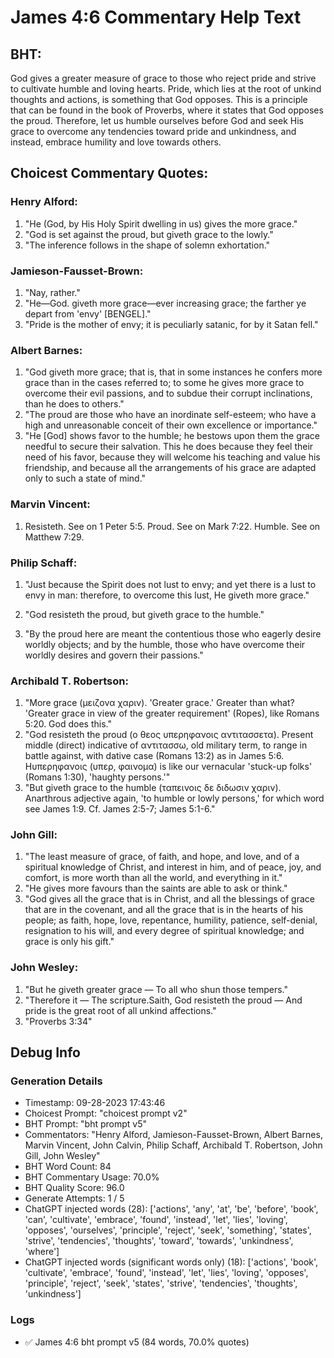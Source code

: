 # James 4:6 Commentary Help Text

## BHT:
God gives a greater measure of grace to those who reject pride and strive to cultivate humble and loving hearts. Pride, which lies at the root of unkind thoughts and actions, is something that God opposes. This is a principle that can be found in the book of Proverbs, where it states that God opposes the proud. Therefore, let us humble ourselves before God and seek His grace to overcome any tendencies toward pride and unkindness, and instead, embrace humility and love towards others.

## Choicest Commentary Quotes:
### Henry Alford:
1. "He (God, by His Holy Spirit dwelling in us) gives the more grace."
2. "God is set against the proud, but giveth grace to the lowly."
3. "The inference follows in the shape of solemn exhortation."

### Jamieson-Fausset-Brown:
1. "Nay, rather."
2. "He—God. 
   giveth more grace—ever increasing grace; the farther ye depart from 'envy' [BENGEL]."
3. "Pride is the mother of envy; it is peculiarly satanic, for by it Satan fell."

### Albert Barnes:
1. "God giveth more grace; that is, that in some instances he confers more grace than in the cases referred to; to some he gives more grace to overcome their evil passions, and to subdue their corrupt inclinations, than he does to others."
2. "The proud are those who have an inordinate self-esteem; who have a high and unreasonable conceit of their own excellence or importance."
3. "He [God] shows favor to the humble; he bestows upon them the grace needful to secure their salvation. This he does because they feel their need of his favor, because they will welcome his teaching and value his friendship, and because all the arrangements of his grace are adapted only to such a state of mind."

### Marvin Vincent:
1. Resisteth. See on 1 Peter 5:5. Proud. See on Mark 7:22. Humble. See on Matthew 7:29.

### Philip Schaff:
1. "Just because the Spirit does not lust to envy; and yet there is a lust to envy in man: therefore, to overcome this lust, He giveth more grace."
 
2. "God resisteth the proud, but giveth grace to the humble."
3. "By the proud here are meant the contentious those who eagerly desire worldly objects; and by the humble, those who have overcome their worldly desires and govern their passions."

### Archibald T. Robertson:
1. "More grace (μειζονα χαριν). 'Greater grace.' Greater than what? 'Greater grace in view of the greater requirement' (Ropes), like Romans 5:20. God does this."
2. "God resisteth the proud (ο θεος υπερηφανοις αντιτασσετα). Present middle (direct) indicative of αντιτασσω, old military term, to range in battle against, with dative case (Romans 13:2) as in James 5:6. Hυπερηφανοις (υπερ, φαινομα) is like our vernacular 'stuck-up folks' (Romans 1:30), 'haughty persons.'"
3. "But giveth grace to the humble (ταπεινοις δε διδωσιν χαριν). Anarthrous adjective again, 'to humble or lowly persons,' for which word see James 1:9. Cf. James 2:5-7; James 5:1-6."

### John Gill:
1. "The least measure of grace, of faith, and hope, and love, and of a spiritual knowledge of Christ, and interest in him, and of peace, joy, and comfort, is more worth than all the world, and everything in it."
2. "He gives more favours than the saints are able to ask or think."
3. "God gives all the grace that is in Christ, and all the blessings of grace that are in the covenant, and all the grace that is in the hearts of his people; as faith, hope, love, repentance, humility, patience, self-denial, resignation to his will, and every degree of spiritual knowledge; and grace is only his gift."

### John Wesley:
1. "But he giveth greater grace — To all who shun those tempers."
2. "Therefore it — The scripture.Saith, God resisteth the proud — And pride is the great root of all unkind affections."
3. "Proverbs 3:34"


## Debug Info
### Generation Details
- Timestamp: 09-28-2023 17:43:46
- Choicest Prompt: "choicest prompt v2"
- BHT Prompt: "bht prompt v5"
- Commentators: "Henry Alford, Jamieson-Fausset-Brown, Albert Barnes, Marvin Vincent, John Calvin, Philip Schaff, Archibald T. Robertson, John Gill, John Wesley"
- BHT Word Count: 84
- BHT Commentary Usage: 70.0%
- BHT Quality Score: 96.0
- Generate Attempts: 1 / 5
- ChatGPT injected words (28):
	['actions', 'any', 'at', 'be', 'before', 'book', 'can', 'cultivate', 'embrace', 'found', 'instead', 'let', 'lies', 'loving', 'opposes', 'ourselves', 'principle', 'reject', 'seek', 'something', 'states', 'strive', 'tendencies', 'thoughts', 'toward', 'towards', 'unkindness', 'where']
- ChatGPT injected words (significant words only) (18):
	['actions', 'book', 'cultivate', 'embrace', 'found', 'instead', 'let', 'lies', 'loving', 'opposes', 'principle', 'reject', 'seek', 'states', 'strive', 'tendencies', 'thoughts', 'unkindness']

### Logs
- ✅ James 4:6 bht prompt v5 (84 words, 70.0% quotes)
